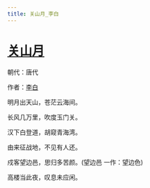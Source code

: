 ```yaml
---
title: 关山月_李白
---
```


# [关山月](http://so.gushiwen.org/view_7741.aspx)

朝代：唐代

作者：[李白](http://so.gushiwen.org/author_247.aspx)

明月出天山，苍茫云海间。

长风几万里，吹度玉门关。

汉下白登道，胡窥青海湾。

由来征战地，不见有人还。

戍客望边邑，思归多苦颜。(望边邑 一作：望边色)

高楼当此夜，叹息未应闲。
